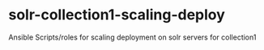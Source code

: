 # solr-collection1-scaling-deploy
Ansible Scripts/roles for scaling deployment on solr servers for collection1
